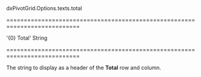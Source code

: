 <!--id-->dxPivotGrid.Options.texts.total<!--/id-->
===========================================================================
<!--default-->'{0} Total'<!--/default-->
<!--type-->String<!--/type-->
===========================================================================

<!--shortDescription-->
The string to display as a header of the **Total** row and column.
<!--/shortDescription-->

<!--fullDescription-->

<!--/fullDescription-->